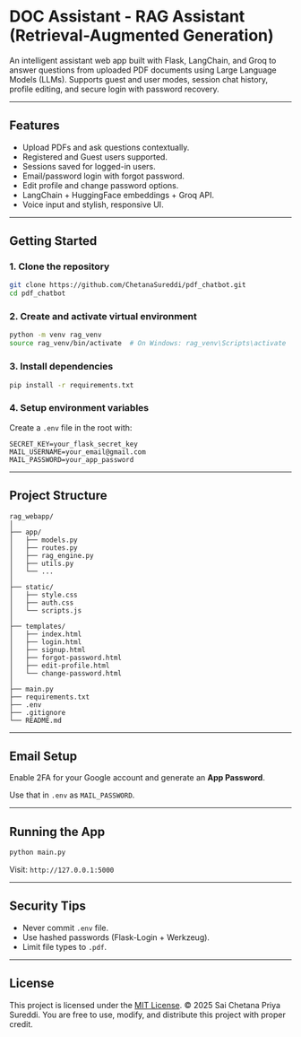 # DOC Assistant - RAG Assistant (Retrieval-Augmented Generation)

An intelligent assistant web app built with Flask, LangChain, and Groq to answer questions from uploaded PDF documents using Large Language Models (LLMs). Supports guest and user modes, session chat history, profile editing, and secure login with password recovery.

---

## Features

- Upload PDFs and ask questions contextually.
- Registered and Guest users supported.
- Sessions saved for logged-in users.
- Email/password login with forgot password.
- Edit profile and change password options.
- LangChain + HuggingFace embeddings + Groq API.
- Voice input and stylish, responsive UI.

---

## Getting Started

### 1. Clone the repository

```bash
git clone https://github.com/ChetanaSureddi/pdf_chatbot.git
cd pdf_chatbot
```

### 2. Create and activate virtual environment

```bash
python -m venv rag_venv
source rag_venv/bin/activate  # On Windows: rag_venv\Scripts\activate
```

### 3. Install dependencies

```bash
pip install -r requirements.txt
```

### 4. Setup environment variables

Create a `.env` file in the root with:

```
SECRET_KEY=your_flask_secret_key
MAIL_USERNAME=your_email@gmail.com
MAIL_PASSWORD=your_app_password
```

---

## Project Structure

```
rag_webapp/
│
├── app/
│   ├── models.py
│   ├── routes.py
│   ├── rag_engine.py
│   ├── utils.py
│   └── ...
│
├── static/
│   ├── style.css
│   ├── auth.css
│   └── scripts.js
│
├── templates/
│   ├── index.html
│   ├── login.html
│   ├── signup.html
│   ├── forgot-password.html
│   ├── edit-profile.html
│   └── change-password.html
│
├── main.py
├── requirements.txt
├── .env
├── .gitignore
└── README.md
```

---

## Email Setup

Enable 2FA for your Google account and generate an **App Password**.

Use that in `.env` as `MAIL_PASSWORD`.

---

## Running the App

```bash
python main.py
```

Visit: `http://127.0.0.1:5000`

---

## Security Tips

- Never commit `.env` file.
- Use hashed passwords (Flask-Login + Werkzeug).
- Limit file types to `.pdf`.

---

## License

This project is licensed under the [MIT License](LICENSE).
© 2025 Sai Chetana Priya Sureddi. You are free to use, modify, and distribute this project with proper credit.
